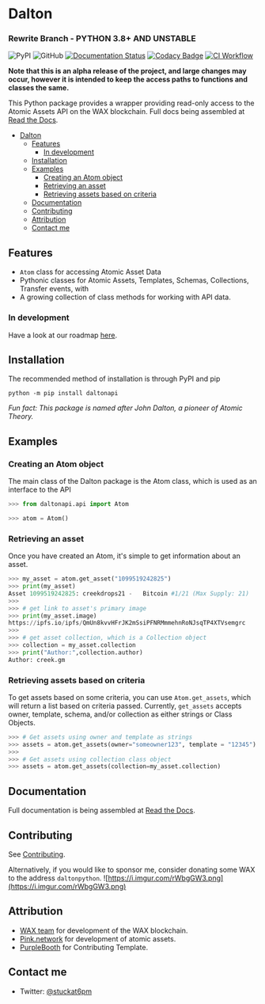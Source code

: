 # Dalton

### Rewrite Branch - **PYTHON 3.8+ AND UNSTABLE**

![PyPI](https://img.shields.io/pypi/v/daltonapi) ![GitHub](https://img.shields.io/github/license/stuckatsixpm/dalton) [![Documentation Status](https://readthedocs.org/projects/dalton/badge/?version=latest)](https://dalton.readthedocs.io/en/latest/?badge=latest) [![Codacy Badge](https://app.codacy.com/project/badge/Grade/06863e11a0f04b20bc45cbb920c9f3de)](https://www.codacy.com/gh/stuckatsixpm/dalton/dashboard?utm_source=github.com&utm_medium=referral&utm_content=stuckatsixpm/dalton&utm_campaign=Badge_Grade) [![CI Workflow](https://github.com/stuckatsixpm/dalton/actions/workflows/CI%20Workflow.yml/badge.svg)](https://github.com/stuckatsixpm/dalton/actions/workflows/CI%20Workflow.yml)

**Note that this is an alpha release of the project, and large changes may occur, however it is intended to keep the access paths to functions and classes the same.**

This Python package provides a wrapper providing read-only access to the Atomic Assets API on the WAX blockchain. Full docs being assembled at [Read the Docs](https://dalton.readthedocs.io/en/latest/).

- [Dalton](#dalton)
  - [Features](#features)
    - [In development](#in-development)
  - [Installation](#installation)
  - [Examples](#examples)
    - [Creating an Atom object](#creating-an-atom-object)
    - [Retrieving an asset](#retrieving-an-asset)
    - [Retrieving assets based on criteria](#retrieving-assets-based-on-criteria)
  - [Documentation](#documentation)
  - [Contributing](#contributing)
  - [Attribution](#attribution)
  - [Contact me](#contact-me)

## Features

- `Atom` class for accessing Atomic Asset Data
- Pythonic classes for Atomic Assets, Templates, Schemas, Collections, Transfer events, with
- A growing collection of class methods for working with API data.

### In development

Have a look at our roadmap [here](https://github.com/stuckatsixpm/dalton/projects/1).

## Installation

The recommended method of installation is through PyPI and pip

```
python -m pip install daltonapi
```

_Fun fact: This package is named after John Dalton, a pioneer of Atomic Theory._

## Examples

### Creating an Atom object

The main class of the Dalton package is the Atom class, which is used as an interface to the API

```python
>>> from daltonapi.api import Atom

>>> atom = Atom()
```

### Retrieving an asset

Once you have created an Atom, it's simple to get information about an asset.

```python
>>> my_asset = atom.get_asset("1099519242825")
>>> print(my_asset)
Asset 1099519242825: creekdrops21 -   Bitcoin #1/21 (Max Supply: 21)
>>>
>>> # get link to asset's primary image
>>> print(my_asset.image)
https://ipfs.io/ipfs/QmUn8kvvHFrJK2mSsiPFNRMmmehnRoNJsqTP4XTVsemgrc
>>>
>>> # get asset collection, which is a Collection object
>>> collection = my_asset.collection
>>> print("Author:",collection.author)
Author: creek.gm
```

### Retrieving assets based on criteria

To get assets based on some criteria, you can use `Atom.get_assets`, which will return a list based on criteria passed. Currently, `get_assets` accepts owner, template, schema, and/or collection as either strings or Class Objects.

```python
>>> # Get assets using owner and template as strings
>>> assets = atom.get_assets(owner="someowner123", template = "12345")
>>>
>>> # Get assets using collection class object
>>> assets = atom.get_assets(collection=my_asset.collection)
```

## Documentation

Full documentation is being assembled at [Read the Docs](https://dalton.readthedocs.io/en/latest/).

## Contributing

See [Contributing](CONTRIBUTING.md).

Alternatively, if you would like to sponsor me, consider donating some WAX to the address `daltonpython`.
![https://i.imgur.com/rWbgGW3.png](https://i.imgur.com/rWbgGW3.png)

## Attribution

- [WAX team](https://github.com/worldwide-asset-exchange) for development of the WAX blockchain.
- [Pink.network](https://github.com/pinknetworkx) for development of atomic assets.
- [PurpleBooth](https://gist.github.com/PurpleBooth) for Contributing Template.

## Contact me

- Twitter: [@stuckat6pm](https://twitter.com/stuckat6pm)
